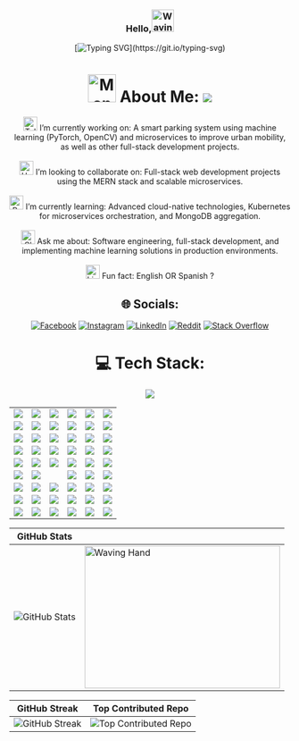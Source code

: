 <div align="center">

### Hello,<img src="https://raw.githubusercontent.com/Tarikul-Islam-Anik/Animated-Fluent-Emojis/master/Emojis/Hand%20gestures/Waving%20Hand%20Medium-Light%20Skin%20Tone.png" alt="Waving Hand Medium-Light Skin Tone" width="40" height="40" /> <br>

[![Typing SVG](https://readme-typing-svg.demolab.com?font=Fira+Code&weight=300&size=22&duration=2000&color=F7F7F7&center=true&multiline=true&width=870&height=100&lines=I'm+Shai+Shillo%2C;+a+dedicated+computer+science+graduate;based+in+Holon%2C+Israel.)](https://git.io/typing-svg)

# <img src="https://raw.githubusercontent.com/Tarikul-Islam-Anik/Animated-Fluent-Emojis/master/Emojis/People/Man%20Detective.png" alt="Man Detective" width="50" height="50" /> About Me: [![](https://visitcount.itsvg.in/api?id=ShaiShillo&icon=0&color=0)](https://visitcount.itsvg.in)<br>
 <img src="https://raw.githubusercontent.com/Tarikul-Islam-Anik/Animated-Fluent-Emojis/master/Emojis/Objects/Telescope.png" alt="Telescope" width="25" height="25" /> I’m currently working on: A smart parking system using machine learning (PyTorch, OpenCV) and microservices to improve urban mobility, as well as other full-stack development projects.<br><br>
 <img src="https://raw.githubusercontent.com/Tarikul-Islam-Anik/Animated-Fluent-Emojis/master/Emojis/Hand%20gestures/Handshake.png" alt="Handshake" width="25" height="25" /> I’m looking to collaborate on: Full-stack web development projects using the MERN stack and scalable microservices.<br><br>
 <img src="https://raw.githubusercontent.com/Tarikul-Islam-Anik/Animated-Fluent-Emojis/master/Emojis/Hand%20gestures/Brain.png" alt="Brain" width="25" height="25" /> I’m currently learning: Advanced cloud-native technologies, Kubernetes for microservices orchestration, and MongoDB aggregation.<br><br>
  <img src="https://raw.githubusercontent.com/Tarikul-Islam-Anik/Animated-Fluent-Emojis/master/Emojis/Objects/Closed%20Mailbox%20with%20Raised%20Flag.png" alt="Closed Mailbox with Raised Flag" width="25" height="25" /> Ask me about: Software engineering, full-stack development, and implementing machine learning solutions in production environments.<br><br>
 <img src="https://raw.githubusercontent.com/Tarikul-Islam-Anik/Animated-Fluent-Emojis/master/Emojis/Objects/Light%20Bulb.png" alt="Light Bulb" width="25" height="25" /> Fun fact: English OR Spanish ?

## 🌐 Socials: 
[![Facebook](https://img.shields.io/badge/Facebook-%231877F2.svg?logo=Facebook&logoColor=white)](https://facebook.com/ShaiShillo) 
[![Instagram](https://img.shields.io/badge/Instagram-%23E4405F.svg?logo=Instagram&logoColor=white)](https://instagram.com/shai_shillo) 
[![LinkedIn](https://img.shields.io/badge/LinkedIn-%230077B5.svg?logo=linkedin&logoColor=white)](https://linkedin.com/in/Shai-Shillo) 
[![Reddit](https://img.shields.io/badge/Reddit-%23FF4500.svg?logo=Reddit&logoColor=white)](https://reddit.com/user/Num_Pie) 
[![Stack Overflow](https://img.shields.io/badge/-Stackoverflow-FE7A16?logo=stack-overflow&logoColor=white)](https://stackoverflow.com/users/21207136) 

# 💻 Tech Stack:
 <img src="https://user-images.githubusercontent.com/74038190/212284158-e840e285-664b-44d7-b79b-e264b5e54825.gif"/>
<table>
  <tr>
    <td><img src="https://img.shields.io/badge/c-%2300599C.svg?style=flat&logo=c&logoColor=white"></td>
    <td><img src="https://img.shields.io/badge/c++-%2300599C.svg?style=flat&logo=c%2B%2B&logoColor=white"></td>
    <td><img src="https://img.shields.io/badge/java-%23ED8B00.svg?style=flat&logo=openjdk&logoColor=white"></td>
    <td><img src="https://img.shields.io/badge/html5-%23E34F26.svg?style=flat&logo=html5&logoColor=white"></td>
    <td><img src="https://img.shields.io/badge/markdown-%23000000.svg?style=flat&logo=markdown&logoColor=white"></td>
    <td><img src="https://img.shields.io/badge/kubernetes-%23326ce5.svg?style=flat&logo=kubernetes&logoColor=white"></td>
  </tr>
  <tr>
    <td><img src="https://img.shields.io/badge/javascript-%23323330.svg?style=flat&logo=javascript&logoColor=%23F7DF1E"></td>
    <td><img src="https://img.shields.io/badge/python-3670A0?style=flat&logo=python&logoColor=ffdd54"></td>
    <td><img src="https://img.shields.io/badge/yaml-%23ffffff.svg?style=flat&logo=yaml&logoColor=151515"></td>
    <td><img src="https://img.shields.io/badge/Windows%20Terminal-%234D4D4D.svg?style=flat&logo=windows-terminal&logoColor=white"></td>
    <td><img src="https://img.shields.io/badge/kotlin-%237F52FF.svg?style=flat&logo=kotlin&logoColor=white"></td>
    <td><img src="https://img.shields.io/badge/Postman-FF6C37?style=flat&logo=postman&logoColor=white"></td>
  </tr>
  <tr>
    <td><img src="https://img.shields.io/badge/css3-%231572B6.svg?style=flat&logo=css3&logoColor=white"></td>
    <td><img src="https://img.shields.io/badge/firebase-%23039BE5.svg?style=flat&logo=firebase"></td>
    <td><img src="https://img.shields.io/badge/github%20pages-121013?style=flat&logo=github&logoColor=white"></td>
    <td><img src="https://img.shields.io/badge/GoogleCloud-%234285F4.svg?style=flat&logo=google-cloud&logoColor=white"></td>
    <td><img src="https://img.shields.io/badge/heroku-%23430098.svg?style=flat&logo=heroku&logoColor=white"></td>
    <td><img src="https://img.shields.io/badge/Swagger-%23Clojure?style=flat&logo=swagger&logoColor=white"></td>
  </tr>
  <tr>
    <td><img src="https://img.shields.io/badge/anaconda-%2344A833.svg?style=flat&logo=anaconda&logoColor=white"></td>
    <td><img src="https://img.shields.io/badge/bootstrap-%238511FA.svg?style=flat&logo=bootstrap&logoColor=white"></td>
    <td><img src="https://img.shields.io/badge/flask-%23000.svg?style=flat&logo=flask&logoColor=white"></td>
    <td><img src="https://img.shields.io/badge/FastAPI-005571?style=flat&logo=fastapi"></td>
    <td><img src="https://img.shields.io/badge/express.js-%23404d59.svg?style=flat&logo=express&logoColor=%2361DAFB"></td>
    <td><img src="https://img.shields.io/badge/kubernetes-%23326ce5.svg?style=flat&logo=kubernetes&logoColor=white"></td>
  </tr>
  <tr>
    <td><img src="https://img.shields.io/badge/JWT-black?style=flat&logo=JSON%20web%20tokens"></td>
    <td><img src="https://img.shields.io/badge/MUI-%230081CB.svg?style=flat&logo=mui&logoColor=white"></td>
    <td><img src="https://img.shields.io/badge/NPM-%23CB3837.svg?style=flat&logo=npm&logoColor=white"></td>
    <td><img src="https://img.shields.io/badge/node.js-6DA55F?style=flat&logo=node.js&logoColor=white"></td>
    <td><img src="https://img.shields.io/badge/nodemon-%23323330.svg?style=flat&logo=nodemon&logoColor=%BBDEAD"></td>
    <td><img src="https://img.shields.io/badge/gradle-02303A.svg?style=flat&logo=gradle&logoColor=white"></td>
  </tr>
  <tr>
    <td><img src="https://img.shields.io/badge/opencv-%23white.svg?style=flat&logo=opencv&logoColor=white"></td>
    <td><img src="https://img.shields.io/badge/react-%2320232a.svg?style=flat&logo=react&logoColor=%2361DAFB"></td><td></td>
    <td><img src="https://img.shields.io/badge/redux-%23593d88.svg?style=flat&logo=redux&logoColor=white"></td>
    <td><img src="https://img.shields.io/badge/socket.io-black?style=flat&logo=socket.io&badgeColor=010101"></td>
    <td><img src="https://img.shields.io/badge/threejs-black?style=flat&logo=three.js&logoColor=white"></td>
  </tr>
  <tr>
    <td><img src="https://img.shields.io/badge/apache%20tomcat-%23F8DC75.svg?style=flat&logo=apache-tomcat&logoColor=black"></td>
    <td><img src="https://img.shields.io/badge/jenkins-%232C5263.svg?style=flat&logo=jenkins&logoColor=white"></td>
    <td><img src="https://img.shields.io/badge/firebase-a08021?style=flat&logo=firebase&logoColor=ffcd34"></td>
    <td><img src="https://img.shields.io/badge/MongoDB-%234ea94b.svg?style=flat&logo=mongodb&logoColor=white"></td>
    <td><img src="https://img.shields.io/badge/mysql-4479A1.svg?style=flat&logo=mysql&logoColor=white"></td>
    <td><img src="https://img.shields.io/badge/git-%23F05033.svg?style=flat&logo=git&logoColor=white"></td>
  </tr>
  <tr>
    <td><img src="https://img.shields.io/badge/postgres-%23316192.svg?style=flat&logo=postgresql&logoColor=white"></td>
    <td><img src="https://img.shields.io/badge/Canva-%2300C4CC.svg?style=flat&logo=Canva&logoColor=white"></td>
    <td><img src="https://img.shields.io/badge/Keras-%23D00000.svg?style=flat&logo=Keras&logoColor=white"></td>
    <td><img src="https://img.shields.io/badge/Matplotlib-%23ffffff.svg?style=flat&logo=Matplotlib&logoColor=black"></td>
    <td><img src="https://img.shields.io/badge/github-%23121011.svg?style=flat&logo=github&logoColor=white"></td>
    <td><img src="https://img.shields.io/badge/numpy-%23013243.svg?style=flat&logo=numpy&logoColor=white"></td>
  </tr>
  <tr>
    <td><img src="https://img.shields.io/badge/pandas-%23150458.svg?style=flat&logo=pandas&logoColor=white"></td>
    <td><img src="https://img.shields.io/badge/PyTorch-%23EE4C2C.svg?style=flat&logo=PyTorch&logoColor=white"></td>
    <td><img src="https://img.shields.io/badge/scikit--learn-%23F7931E.svg?style=flat&logo=scikit-learn&logoColor=white"></td>
    <td><img src="https://img.shields.io/badge/TensorFlow-%23FF6F00.svg?style=flat&logo=TensorFlow&logoColor=white"></td>
    <td><img src="https://img.shields.io/badge/mlflow-%23d9ead3.svg?style=flat&logo=numpy&logoColor=blue"></td>
    <td><img src="https://img.shields.io/badge/docker-%230db7ed.svg?style=flat&logo=docker&logoColor=white"></td>
  </tr>
</table>
    
  
  


| GitHub Stats | |
| --- | --- |
| ![GitHub Stats](https://github-readme-stats.vercel.app/api?username=ShaiShillo&theme=nightowl&hide_border=false&include_all_commits=true&count_private=true) | <img src="https://user-images.githubusercontent.com/74038190/225813708-98b745f2-7d22-48cf-9150-083f1b00d6c9.gif" width="350" height="255" alt="Waving Hand"/> |

| GitHub Streak | Top Contributed Repo |
| --- | --- |
| ![GitHub Streak](https://github-readme-streak-stats.herokuapp.com/?user=ShaiShillo&theme=nightowl&hide_border=false) | ![Top Contributed Repo](https://github-contributor-stats.vercel.app/api?username=ShaiShillo&limit=5&theme=nightowl&combine_all_yearly_contributions=true) |


</div>
